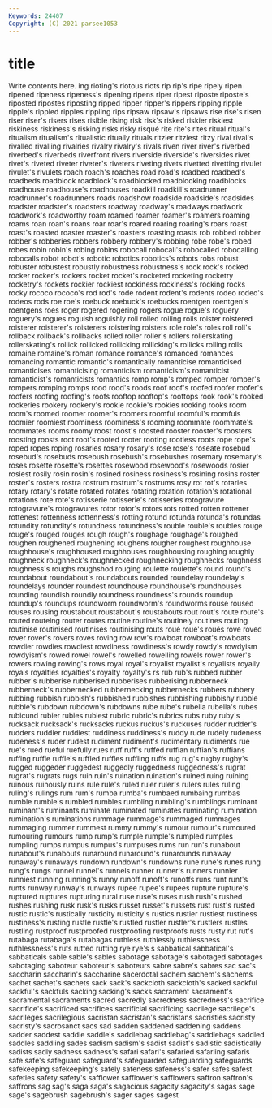 ```yaml
---
Keywords: 24407
Copyright: (C) 2021 parsee1053
---
```


# title

Write contents here.
ing rioting's riotous riots rip rip's ripe ripely ripen ripened
ripeness ripeness's ripening ripens riper ripest riposte riposte's riposted ripostes
riposting ripped ripper ripper's rippers ripping ripple ripple's rippled ripples
rippling rips ripsaw ripsaw's ripsaws rise rise's risen riser riser's
risers rises risible rising risk risk's risked riskier riskiest riskiness
riskiness's risking risks risky risqué rite rite's rites ritual ritual's
ritualism ritualism's ritualistic ritually rituals ritzier ritziest ritzy rival rival's
rivalled rivalling rivalries rivalry rivalry's rivals riven river river's riverbed
riverbed's riverbeds riverfront rivers riverside riverside's riversides rivet rivet's riveted
riveter riveter's riveters riveting rivets rivetted rivetting rivulet rivulet's rivulets
roach roach's roaches road road's roadbed roadbed's roadbeds roadblock roadblock's
roadblocked roadblocking roadblocks roadhouse roadhouse's roadhouses roadkill roadkill's roadrunner roadrunner's
roadrunners roads roadshow roadside roadside's roadsides roadster roadster's roadsters roadway
roadway's roadways roadwork roadwork's roadworthy roam roamed roamer roamer's roamers
roaming roams roan roan's roans roar roar's roared roaring roaring's
roars roast roast's roasted roaster roaster's roasters roasting roasts rob
robbed robber robber's robberies robbers robbery robbery's robbing robe robe's
robed robes robin robin's robing robins robocall robocall's robocalled robocalling
robocalls robot robot's robotic robotics robotics's robots robs robust robuster
robustest robustly robustness robustness's rock rock's rocked rocker rocker's rockers
rocket rocket's rocketed rocketing rocketry rocketry's rockets rockier rockiest rockiness
rockiness's rocking rocks rocky rococo rococo's rod rod's rode rodent
rodent's rodents rodeo rodeo's rodeos rods roe roe's roebuck roebuck's
roebucks roentgen roentgen's roentgens roes roger rogered rogering rogers rogue
rogue's roguery roguery's rogues roguish roguishly roil roiled roiling roils
roister roistered roisterer roisterer's roisterers roistering roisters role role's roles
roll roll's rollback rollback's rollbacks rolled roller roller's rollers rollerskating
rollerskating's rollick rollicked rollicking rollicking's rollicks rolling rolls romaine romaine's
roman romance romance's romanced romances romancing romantic romantic's romantically romanticise
romanticised romanticises romanticising romanticism romanticism's romanticist romanticist's romanticists romantics romp
romp's romped romper romper's rompers romping romps rood rood's roods
roof roof's roofed roofer roofer's roofers roofing roofing's roofs rooftop
rooftop's rooftops rook rook's rooked rookeries rookery rookery's rookie rookie's
rookies rooking rooks room room's roomed roomer roomer's roomers roomful
roomful's roomfuls roomier roomiest roominess roominess's rooming roommate roommate's roommates
rooms roomy roost roost's roosted rooster rooster's roosters roosting roosts
root root's rooted rooter rooting rootless roots rope rope's roped
ropes roping rosaries rosary rosary's rose rose's roseate rosebud rosebud's
rosebuds rosebush rosebush's rosebushes rosemary rosemary's roses rosette rosette's rosettes
rosewood rosewood's rosewoods rosier rosiest rosily rosin rosin's rosined rosiness
rosiness's rosining rosins roster roster's rosters rostra rostrum rostrum's rostrums
rosy rot rot's rotaries rotary rotary's rotate rotated rotates rotating
rotation rotation's rotational rotations rote rote's rotisserie rotisserie's rotisseries rotogravure
rotogravure's rotogravures rotor rotor's rotors rots rotted rotten rottener rottenest
rottenness rottenness's rotting rotund rotunda rotunda's rotundas rotundity rotundity's rotundness
rotundness's rouble rouble's roubles rouge rouge's rouged rouges rough rough's
roughage roughage's roughed roughen roughened roughening roughens rougher roughest roughhouse
roughhouse's roughhoused roughhouses roughhousing roughing roughly roughneck roughneck's roughnecked roughnecking
roughnecks roughness roughness's roughs roughshod rouging roulette roulette's round round's
roundabout roundabout's roundabouts rounded roundelay roundelay's roundelays rounder roundest roundhouse
roundhouse's roundhouses rounding roundish roundly roundness roundness's rounds roundup roundup's
roundups roundworm roundworm's roundworms rouse roused rouses rousing roustabout roustabout's
roustabouts rout rout's route route's routed routeing router routes routine
routine's routinely routines routing routinise routinised routinises routinising routs roué
roué's roués rove roved rover rover's rovers roves roving row
row's rowboat rowboat's rowboats rowdier rowdies rowdiest rowdiness rowdiness's rowdy
rowdy's rowdyism rowdyism's rowed rowel rowel's rowelled rowelling rowels rower
rower's rowers rowing rowing's rows royal royal's royalist royalist's royalists
royally royals royalties royalties's royalty royalty's rs rub rub's rubbed
rubber rubber's rubberise rubberised rubberises rubberising rubberneck rubberneck's rubbernecked rubbernecking
rubbernecks rubbers rubbery rubbing rubbish rubbish's rubbished rubbishes rubbishing rubbishy
rubble rubble's rubdown rubdown's rubdowns rube rube's rubella rubella's rubes
rubicund rubier rubies rubiest rubric rubric's rubrics rubs ruby ruby's
rucksack rucksack's rucksacks ruckus ruckus's ruckuses rudder rudder's rudders ruddier
ruddiest ruddiness ruddiness's ruddy rude rudely rudeness rudeness's ruder rudest
rudiment rudiment's rudimentary rudiments rue rue's rued rueful ruefully rues
ruff ruff's ruffed ruffian ruffian's ruffians ruffing ruffle ruffle's ruffled
ruffles ruffling ruffs rug rug's rugby rugby's rugged ruggeder ruggedest
ruggedly ruggedness ruggedness's rugrat rugrat's rugrats rugs ruin ruin's ruination
ruination's ruined ruing ruining ruinous ruinously ruins rule rule's ruled
ruler ruler's rulers rules ruling ruling's rulings rum rum's rumba
rumba's rumbaed rumbaing rumbas rumble rumble's rumbled rumbles rumbling rumbling's
rumblings ruminant ruminant's ruminants ruminate ruminated ruminates ruminating rumination rumination's
ruminations rummage rummage's rummaged rummages rummaging rummer rummest rummy rummy's
rumour rumour's rumoured rumouring rumours rump rump's rumple rumple's rumpled
rumples rumpling rumps rumpus rumpus's rumpuses rums run run's runabout
runabout's runabouts runaround runaround's runarounds runaway runaway's runaways rundown rundown's
rundowns rune rune's runes rung rung's rungs runnel runnel's runnels
runner runner's runners runnier runniest running running's runny runoff runoff's
runoffs runs runt runt's runts runway runway's runways rupee rupee's
rupees rupture rupture's ruptured ruptures rupturing rural ruse ruse's ruses
rush rush's rushed rushes rushing rusk rusk's rusks russet russet's
russets rust rust's rusted rustic rustic's rustically rusticity rusticity's rustics
rustier rustiest rustiness rustiness's rusting rustle rustle's rustled rustler rustler's
rustlers rustles rustling rustproof rustproofed rustproofing rustproofs rusts rusty rut
rut's rutabaga rutabaga's rutabagas ruthless ruthlessly ruthlessness ruthlessness's ruts rutted
rutting rye rye's s sabbatical sabbatical's sabbaticals sable sable's sables
sabotage sabotage's sabotaged sabotages sabotaging saboteur saboteur's saboteurs sabre sabre's
sabres sac sac's saccharin saccharin's saccharine sacerdotal sachem sachem's sachems
sachet sachet's sachets sack sack's sackcloth sackcloth's sacked sackful sackful's
sackfuls sacking sacking's sacks sacrament sacrament's sacramental sacraments sacred sacredly
sacredness sacredness's sacrifice sacrifice's sacrificed sacrifices sacrificial sacrificing sacrilege sacrilege's
sacrileges sacrilegious sacristan sacristan's sacristans sacristies sacristy sacristy's sacrosanct sacs
sad sadden saddened saddening saddens sadder saddest saddle saddle's saddlebag
saddlebag's saddlebags saddled saddles saddling sades sadism sadism's sadist sadist's
sadistic sadistically sadists sadly sadness sadness's safari safari's safaried safariing
safaris safe safe's safeguard safeguard's safeguarded safeguarding safeguards safekeeping safekeeping's
safely safeness safeness's safer safes safest safeties safety safety's safflower
safflower's safflowers saffron saffron's saffrons sag sag's saga saga's sagacious
sagacity sagacity's sagas sage sage's sagebrush sagebrush's sager sages sagest
